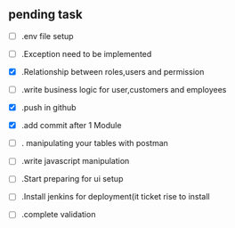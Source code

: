 ## pending task

- [ ] .env file setup

- [ ] .Exception need to be implemented

- [x] .Relationship between roles,users and permission

-[ ]  .write business logic for user,customers and employees

-[x]  .push in github

-[x]   .add commit after 1 Module

-[ ] . manipulating your tables with postman 

-[ ]  .write javascript manipulation

-[ ] .Start preparing for ui setup

-[ ] .Install jenkins for deployment(it ticket rise to install

-[ ] .complete validation



